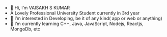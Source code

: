 - 👋 Hi, I’m VAISAKH S KUMAR
- A Lovely Professional University Student currently in 3rd year
- 👀 I’m interested in Developing, be it of any kind( app or web or anything) 
- 🌱 I’m currently learning C++, Java, JavaScript, Nodejs, Reactjs, MongoDb, etc 

<!---
HAPPY-HEART/HAPPY-HEART is a ✨ special ✨ repository because its `README.md` (this file) appears on your GitHub profile.
You can click the Preview link to take a look at your changes.
--->

